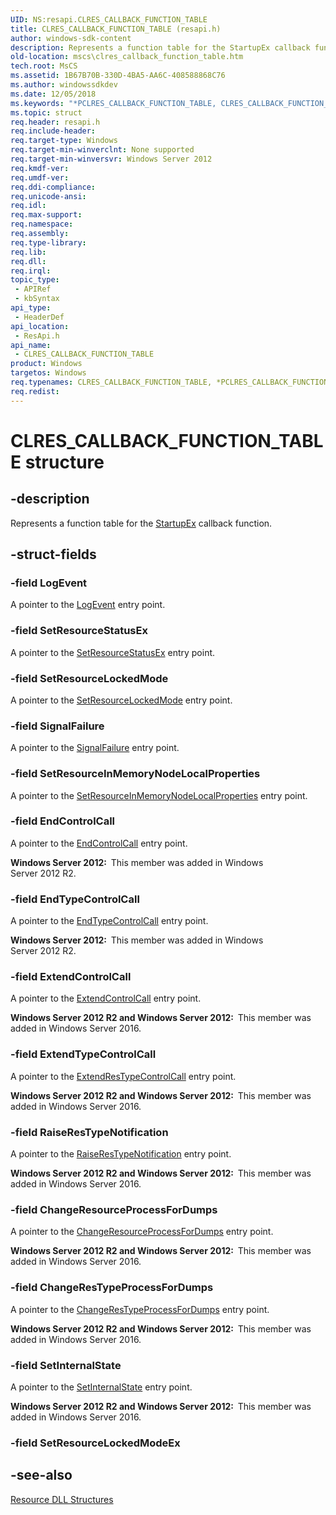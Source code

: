 ```yaml
---
UID: NS:resapi.CLRES_CALLBACK_FUNCTION_TABLE
title: CLRES_CALLBACK_FUNCTION_TABLE (resapi.h)
author: windows-sdk-content
description: Represents a function table for the StartupEx callback function.
old-location: mscs\clres_callback_function_table.htm
tech.root: MsCS
ms.assetid: 1B67B70B-330D-4BA5-AA6C-408588868C76
ms.author: windowssdkdev
ms.date: 12/05/2018
ms.keywords: "*PCLRES_CALLBACK_FUNCTION_TABLE, CLRES_CALLBACK_FUNCTION_TABLE, CLRES_CALLBACK_FUNCTION_TABLE structure [Failover Cluster], PCLRES_CALLBACK_FUNCTION_TABLE, PCLRES_CALLBACK_FUNCTION_TABLE structure pointer [Failover Cluster], mscs.clres_callback_function_table, resapi/CLRES_CALLBACK_FUNCTION_TABLE, resapi/PCLRES_CALLBACK_FUNCTION_TABLE"
ms.topic: struct
req.header: resapi.h
req.include-header: 
req.target-type: Windows
req.target-min-winverclnt: None supported
req.target-min-winversvr: Windows Server 2012
req.kmdf-ver: 
req.umdf-ver: 
req.ddi-compliance: 
req.unicode-ansi: 
req.idl: 
req.max-support: 
req.namespace: 
req.assembly: 
req.type-library: 
req.lib: 
req.dll: 
req.irql: 
topic_type:
 - APIRef
 - kbSyntax
api_type:
 - HeaderDef
api_location:
 - ResApi.h
api_name:
 - CLRES_CALLBACK_FUNCTION_TABLE
product: Windows
targetos: Windows
req.typenames: CLRES_CALLBACK_FUNCTION_TABLE, *PCLRES_CALLBACK_FUNCTION_TABLE
req.redist: 
---
```


# CLRES_CALLBACK_FUNCTION_TABLE structure


## -description


Represents a function table for the <a href="https://msdn.microsoft.com/7C669EDC-B7A1-4623-91A9-5D8C5949B50A">StartupEx</a> callback function.


## -struct-fields




### -field LogEvent

A pointer to the <a href="https://msdn.microsoft.com/91389083-e007-4d64-885f-e5188e74b9d8">LogEvent</a> entry point.


### -field SetResourceStatusEx

A pointer to the <a href="https://msdn.microsoft.com/3733F912-9D43-489B-91D8-7128D0F5D1A4">SetResourceStatusEx</a> entry point.


### -field SetResourceLockedMode

A pointer to the <a href="https://msdn.microsoft.com/000D127C-7BDE-4FC1-984E-2EE805E603FC">SetResourceLockedMode</a> entry point.


### -field SignalFailure

A pointer to the <a href="https://msdn.microsoft.com/C4226174-B983-4BF5-8DA5-638201124037">SignalFailure</a> entry point.


### -field SetResourceInMemoryNodeLocalProperties

A pointer to the <a href="https://msdn.microsoft.com/9263E130-49DE-465C-A852-34E2D93A4211">SetResourceInMemoryNodeLocalProperties</a> entry point.


### -field EndControlCall

A pointer to the <a href="https://msdn.microsoft.com/0FB2C129-B98C-4570-8621-6BAD46911682">EndControlCall</a> entry point.

<b>Windows Server 2012:  </b>This member was added in Windows Server 2012 R2.


### -field EndTypeControlCall

A pointer to the <a href="https://msdn.microsoft.com/EF3C2DFA-2B8A-4709-A6B6-56427C0C00A5">EndTypeControlCall</a> entry point.

<b>Windows Server 2012:  </b>This member was added in Windows Server 2012 R2.


### -field ExtendControlCall

A pointer to the <a href="https://msdn.microsoft.com/79607FE9-96E5-4854-BC92-8FF1C474B3D6">ExtendControlCall</a> entry point.

<b>Windows Server 2012 R2 and Windows Server 2012:  </b>This member was added in Windows Server 2016.


### -field ExtendTypeControlCall

A pointer to the <a href="https://msdn.microsoft.com/90E9A989-D281-440D-8441-02086841356E">ExtendResTypeControlCall</a> entry point.

<b>Windows Server 2012 R2 and Windows Server 2012:  </b>This member was added in Windows Server 2016.


### -field RaiseResTypeNotification

A pointer to the <a href="https://msdn.microsoft.com/9F5C8008-6B7B-4CA9-896C-15E5A3FB68C9">RaiseResTypeNotification</a> entry point.

<b>Windows Server 2012 R2 and Windows Server 2012:  </b>This member was added in Windows Server 2016.


### -field ChangeResourceProcessForDumps

A pointer to the <a href="https://msdn.microsoft.com/A404752F-4758-4133-8AD3-3137A4CA77D5">ChangeResourceProcessForDumps</a> entry point.

<b>Windows Server 2012 R2 and Windows Server 2012:  </b>This member was added in Windows Server 2016.


### -field ChangeResTypeProcessForDumps

A pointer to the <a href="https://msdn.microsoft.com/6E5CA26D-F58A-41A4-9ED0-35FA363B7025">ChangeResTypeProcessForDumps</a> entry point.

<b>Windows Server 2012 R2 and Windows Server 2012:  </b>This member was added in Windows Server 2016.


### -field SetInternalState

A pointer to the <a href="https://msdn.microsoft.com/B9ECD98B-D867-44C0-846F-8FE96E44F387">SetInternalState</a> entry point.

<b>Windows Server 2012 R2 and Windows Server 2012:  </b>This member was added in Windows Server 2016.


### -field SetResourceLockedModeEx

 




## -see-also




<a href="https://msdn.microsoft.com/9ab4b974-28b5-4f33-a7c4-b9b2472059aa">Resource DLL Structures</a>
 

 

